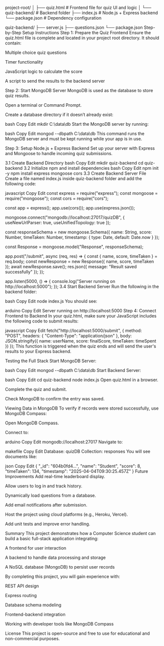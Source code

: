 project-root/
│
├── quiz.html             # Frontend file for quiz UI and logic
│
└── quiz-backend/         # Backend folder
    ├── index.js          # Node.js + Express backend
    └── package.json      # Dependency configuration

quiz-backend/
├── server.js
├── questions.json
└── package.json
Step-by-Step Setup Instructions
Step 1: Prepare the Quiz Frontend
Ensure the quiz.html file is complete and located in your project root directory. It should contain:

Multiple choice quiz questions

Timer functionality

JavaScript logic to calculate the score

A script to send the results to the backend server

Step 2: Start MongoDB Server
MongoDB is used as the database to store quiz results.

Open a terminal or Command Prompt.

Create a database directory if it doesn’t already exist:

bash
Copy
Edit
mkdir C:\data\db
Start the MongoDB server by running:

bash
Copy
Edit
mongod --dbpath C:\data\db
This command runs the MongoDB server and must be kept running while your app is in use.

Step 3: Setup Node.js + Express Backend
Set up your server with Express and Mongoose to handle incoming quiz submissions.

3.1 Create Backend Directory
bash
Copy
Edit
mkdir quiz-backend
cd quiz-backend
3.2 Initialize npm and install dependencies
bash
Copy
Edit
npm init -y
npm install express mongoose cors
3.3 Create Backend Server File
Create a file named index.js inside quiz-backend folder and add the following code:

javascript
Copy
Edit
const express = require("express");
const mongoose = require("mongoose");
const cors = require("cors");

const app = express();
app.use(cors());
app.use(express.json());

mongoose.connect("mongodb://localhost:27017/quizDB", {
  useNewUrlParser: true,
  useUnifiedTopology: true
});

const responseSchema = new mongoose.Schema({
  name: String,
  score: Number,
  timeTaken: Number,
  timestamp: { type: Date, default: Date.now }
});

const Response = mongoose.model("Response", responseSchema);

app.post("/submit", async (req, res) => {
  const { name, score, timeTaken } = req.body;
  const newResponse = new Response({ name, score, timeTaken });
  await newResponse.save();
  res.json({ message: "Result saved successfully" });
});

app.listen(5000, () => {
  console.log("Server running on http://localhost:5000");
});
3.4 Start Backend Server
Run the following in the backend folder:

bash
Copy
Edit
node index.js
You should see:

arduino
Copy
Edit
Server running on http://localhost:5000
Step 4: Connect Frontend to Backend
In your quiz.html, make sure your JavaScript includes the following code to submit results:

javascript
Copy
Edit
fetch("http://localhost:5000/submit", {
  method: "POST",
  headers: {
    "Content-Type": "application/json"
  },
  body: JSON.stringify({
    name: userName,
    score: finalScore,
    timeTaken: timeSpent
  })
});
This function is triggered when the quiz ends and will send the user's results to your Express backend.

Testing the Full Stack
Start MongoDB Server:

bash
Copy
Edit
mongod --dbpath C:\data\db
Start Backend Server:

bash
Copy
Edit
cd quiz-backend
node index.js
Open quiz.html in a browser.

Complete the quiz and submit.

Check MongoDB to confirm the entry was saved.

Viewing Data in MongoDB
To verify if records were stored successfully, use MongoDB Compass:

Open MongoDB Compass.

Connect to:

arduino
Copy
Edit
mongodb://localhost:27017
Navigate to:

makefile
Copy
Edit
Database: quizDB
Collection: responses
You will see documents like:

json
Copy
Edit
{
  "_id": "604b0fd4...",
  "name": "Student",
  "score": 8,
  "timeTaken": 134,
  "timestamp": "2025-04-04T09:30:25.457Z"
}
Future Improvements
Add real-time leaderboard display.

Allow users to log in and track history.

Dynamically load questions from a database.

Add email notifications after submission.

Host the project using cloud platforms (e.g., Heroku, Vercel).

Add unit tests and improve error handling.

Summary
This project demonstrates how a Computer Science student can build a basic full-stack application integrating:

A frontend for user interaction

A backend to handle data processing and storage

A NoSQL database (MongoDB) to persist user records

By completing this project, you will gain experience with:

REST API design

Express routing

Database schema modeling

Frontend-backend integration

Working with developer tools like MongoDB Compass

License
This project is open-source and free to use for educational and non-commercial purposes.
